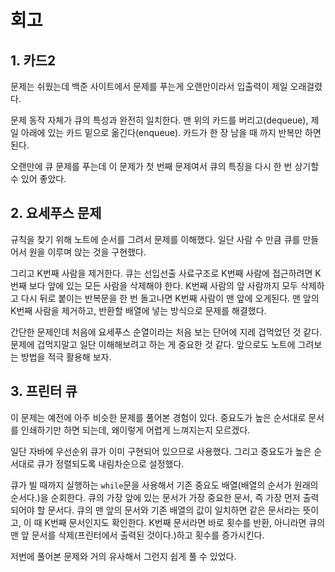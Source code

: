 # 회고
## 1. 카드2
문제는 쉬웠는데 백준 사이트에서 문제를 푸는게 오랜만이라서 입출력이 제일 오래걸렸다.

문제 동작 자체가 큐의 특성과 완전히 일치한다.
맨 위의 카드를 버리고(dequeue), 제일 아래에 있는 카드 밑으로 옮긴다(enqueue).
카드가 한 장 남을 때 까지 반복만 하면 된다.

오랜만에 큐 문제를 푸는데 이 문제가 첫 번째 문제여서 큐의 특징을 다시 한 번 상기할 수 있어 좋았다.

## 2. 요세푸스 문제
규칙을 찾기 위해 노트에 순서를 그려서 문제를 이해했다.
일단 사람 수 만큼 큐를 만들어서 원을 이루며 앉는 것을 구현했다.

그리고 K번째 사람을 제거한다. 
큐는 선입선출 사료구조로 K번째 사람에 접근하려면 K번째 보다 앞에 있는 모든 사람을 삭제해야 한다.
K번째 사람의 앞 사람까지 모두 삭제하고 다시 뒤로 붙이는 반복문을 한 번 돌고나면
K번째 사람이 맨 앞에 오게된다. 
맨 앞의 K번째 사람을 제거하고, 반환할 배열에 넣는 방식으로 문제를 해결했다.

간단한 문제인데 처음에 요세푸스 순열이라는 처음 보는 단어에 지레 겁먹었던 것 같다.
문제에 겁먹지말고 일단 이해해보려고 하는 게 중요한 것 같다. 앞으로도 노트에 그려보는 방법을 적극 활용해 보자.

## 3. 프린터 큐
이 문제는 예전에 아주 비슷한 문제를 풀어본 경험이 있다. 
중요도가 높은 순서대로 문서를 인쇄하기만 하면 되는데, 왜이렇게 어렵게 느껴지는지 모르겠다.

일단 자바에 우선순위 큐가 이미 구현되어 있으므로 사용했다. 그리고 중요도가 높은 순서대로 큐가 정렬되도록 내림차순으로 설정했다.

큐가 빌 때까지 실행하는 `while`문을 사용해서 기존 중요도 배열(배열의 순서가 원래의 순서다.)을 순회한다.
큐의 가장 앞에 있는 문서가 가장 중요한 문서, 즉 가장 먼저 출력되어야 할 문서다. 
큐의 맨 앞의 문서와 기존 배열의 값이 일치하면 같은 문서라는 뜻이고, 이 때 K번째 문서인지도 확인한다.
K번째 문서라면 바로 횟수를 반환, 아니라면 큐의 맨 앞 문서를 삭제(프린터에서 출력된 것이다.)하고 횟수를 증가시킨다.

저번에 풀어본 문제와 거의 유사해서 그런지 쉽게 풀 수 있었다.
